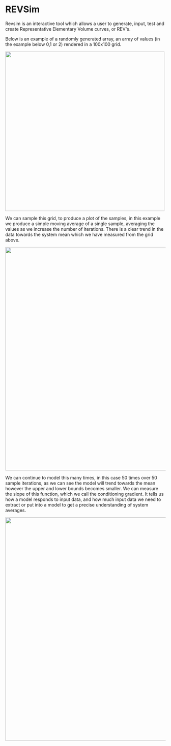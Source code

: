 # REVSim
 Revsim is an interactive tool which allows a user to generate, input, test and create Representative Elementary Volume curves, or REV's.

Below is an example of a randomly generated array, an array of values (in the example below 0,1 or 2) rendered in a 100x100 grid.

<img src="https://github.com/JamesEBall/REVSim/blob/main/images/randgrid.png" width=500>

We can sample this grid, to produce a plot of the samples, in this example we produce a simple moving average of a single sample, averaging the values as we increase the number of iterations. There is a clear trend in the data towards the system mean which we have measured from the grid above.

<img src="https://github.com/JamesEBall/REVSim/blob/main/images/revsma.png" width=700>


We can continue to model this many times, in this case 50 times over 50 sample iterations, as we can see the model will trend towards the mean however the upper and lower bounds becomes smaller. We can measure the slope of this function, which we call the conditioning gradient. It tells us how a model responds to input data, and how much input data we need to extract or put into a model to get a precise understanding of system averages.

<img src="https://github.com/JamesEBall/REVSim/blob/main/images/plots.png" width=700>


